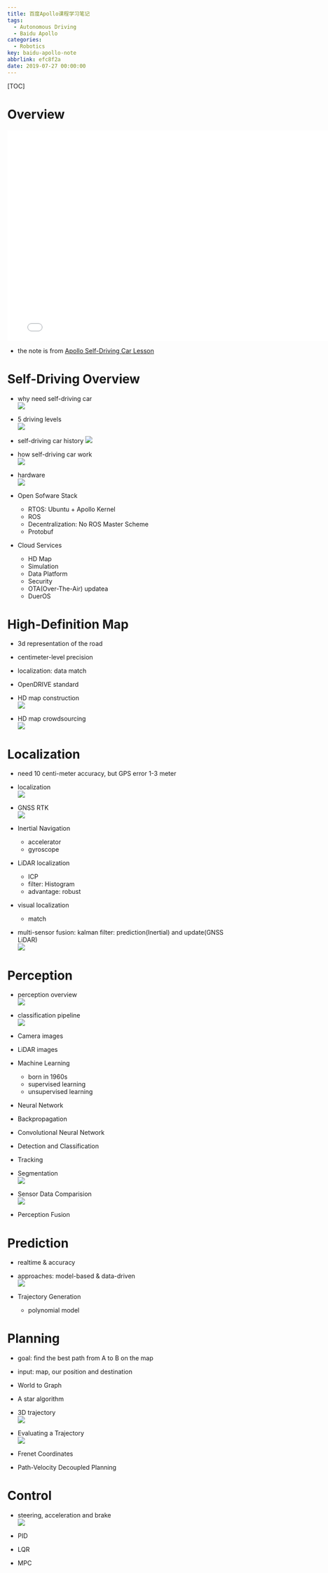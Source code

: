 ```yaml
---
title: 百度Apollo课程学习笔记
tags:
  - Autonomous Driving
  - Baidu Apollo
categories:
  - Robotics
key: baidu-apollo-note
abbrlink: efc8f2a
date: 2019-07-27 00:00:00
---
```


[TOC]

# Overview

<p align="center">
  <iframe src="//player.bilibili.com/player.html?bvid=BV1oA411W7uz&page=1"
    width="780" height="480" frameborder="no" scrolling="no" allowfullscreen="true">
  </iframe>
</p>

* the note is from [Apollo Self-Driving Car Lesson](http://apollo.auto/devcenter/devcenter.html)

# Self-Driving Overview

* why need self-driving car  
  ![](/img/post/apollo/why_need.png)

* 5 driving levels  
  ![](/img/post/apollo/driving-level.png)

* self-driving car history
  ![](/img/post/apollo/self-driving-history.png)

* how self-driving car work  
  ![](/img/post/apollo/5-components.png)

* hardware  
  ![](/img/post/apollo/car_hardware.png)

* Open Sofware Stack
  - RTOS: Ubuntu + Apollo Kernel
  - ROS
  - Decentralization: No ROS Master Scheme
  - Protobuf

* Cloud Services
  - HD Map
  - Simulation
  - Data Platform
  - Security
  - OTA(Over-The-Air) updatea
  - DuerOS


# High-Definition Map

* 3d representation of the road
* centimeter-level precision
* localization: data match
* OpenDRIVE standard

* HD map construction  
  ![](/img/post/apollo/HD-map-construction.png)

* HD map crowdsourcing  
  ![](..//img/post/apollo/HD-map-crowdsourcing.png)

# Localization

* need 10 centi-meter accuracy, but GPS error 1-3 meter

* localization  
  ![](/img/post/apollo/localization.png)

* GNSS RTK  
  ![](/img/post/apollo/gps_rtk.png)

* Inertial Navigation
  - accelerator
  - gyroscope

* LiDAR localization
  - ICP
  - filter: Histogram
  - advantage: robust

* visual localization
  - match

* multi-sensor fusion: kalman filter: prediction(Inertial) and update(GNSS LiDAR)  
    ![](/img/post/apollo/localization_kf.png)

# Perception

* perception overview  
  ![](/img/post/apollo/perception_overview.png)

* classification pipeline  
  ![](/img/post/apollo/classification_pipeline.png)

* Camera images

* LiDAR images

* Machine Learning
  - born in 1960s
  - supervised learning
  - unsupervised learning

* Neural Network

* Backpropagation

* Convolutional Neural Network

* Detection and Classification

* Tracking

* Segmentation  
  ![](/img/post/apollo/full_cnn.png)

* Sensor Data Comparision  
  ![](/img/post/apollo/sensor_comparision.png)

* Perception Fusion

# Prediction

* realtime & accuracy
* approaches: model-based & data-driven  
  ![](/img/post/apollo/prediction_approaches.png)

* Trajectory Generation
  - polynomial model

# Planning

* goal: find the best path from A to B on the map
* input: map, our position and destination

* World to Graph

* A star algorithm

* 3D trajectory  
  ![](/img/post/apollo/3D_trajectory.png)

* Evaluating a Trajectory  
  ![](/img/post/apollo/evaluate_trajectory.png)

* Frenet Coordinates

* Path-Velocity Decoupled Planning

# Control

* steering, acceleration and brake  
  ![](/img/post/apollo/control_input.png)

* PID

* LQR

* MPC
